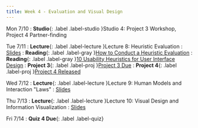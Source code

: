 ```yaml
---
title: Week 4 - Evaluation and Visual Design
---
```


Mon 7/10
: **Studio**{: .label .label-studio }Studio 4: Project 3 Workshop, Project 4 Partner-finding

Tue 7/11
: **Lecture**{: .label .label-lecture }Lecture 8: Heuristic Evaluation
  : [Slides](#)
: **Reading**{: .label .label-gray }[How to Conduct a Heuristic Evaluation](https://www.nngroup.com/articles/how-to-conduct-a-heuristic-evaluation/)
: **Reading**{: .label .label-gray }[10 Usability Heuristics for User Interface Design](https://www.nngroup.com/articles/ten-usability-heuristics/)
: **Project 3**{: .label .label-proj }[Project 3 Due](#)
: **Project 4**{: .label .label-proj }[Project 4 Released](#)

Wed 7/12
: **Lecture**{: .label .label-lecture }Lecture 9: Human Models and Interaction "Laws"
  : [Slides](#)

Thu 7/13
: **Lecture**{: .label .label-lecture }Lecture 10: Visual Design and Information Visualization
  : [Slides](#)

Fri 7/14
: **Quiz 4 Due**{: .label .label-quiz}
